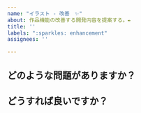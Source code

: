 ```yaml
---
name: "イラスト - 改善　✨"
about: 作品機能の改善する開発内容を提案する。✒
title: ''
labels: ":sparkles: enhancement"
assignees: ''

---
```


## どのような問題がありますか？

## どうすれば良いですか？